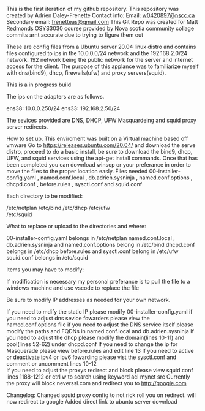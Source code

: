 This is the first iteration of my github repository.
This repository was created by Adrien Daley-Frenette 
Contact info: 
Email: w0420897@nscc.ca
Secondary email: frenetteas@gmail.com
This Git Repo was created for Matt Redmonds OSYS3030 course provided by Nova scotia community collage
commits arnt accurate due to trying to figure them out

These are config files from a Ubuntu server 20.04 linux distro and contains files configured to ips in the 10.0.0.0/24 network and the 192.168.2.0/24 network. 
192 network being the public network for the server and internet access for the client. 
The purpose of this applance was to familiarize myself with dns(bind9), dhcp, firewalls(ufw) and proxy servers(squid).

This is a in progress build

The ips on the adapters are as follows.

ens38: 10.0.0.250/24
ens33: 192.168.2.50/24

The sevices provided are DNS, DHCP, UFW Masquardeing and squid proxy server redirects.

How to set up.
This enviroment was built on a Virtual machine based off vmware
Go to https://releases.ubuntu.com/20.04/ and download the serve distro, proceed to do a basic install, be sure to download the bind9, dhcp, UFW, and squid services 
using the apt-get install commands. Once that has been completed you can download winscp or your preferance in order to move the files to the proper location easly.
Files needed 00-installer-config.yaml , named.conf.local , db.adrien.sysninja , named.conf.options , dhcpd.conf , before.rules , sysctl.conf and squid.conf


Each directory to be modified:

/etc/netplan
/etc/bind
/etc/dhcp
/etc/ufw    
/etc/squid

What to replace or upload to the directories and where:

00-installer-config.yaml belongs in /etc/netplan
named.conf.local , db.adrien.sysninja and named.conf.options belong in /etc/bind
dhcpd.conf belongs in /etc/dhcp
before.rules and sysctl.conf belong in /etc/ufw
squid.conf belongs in /etc/squid

Items you may have to modify:

If modification is necessary my personal preferance is to pull the file to a windows machine and use vscode to replace the file

Be sure to modify IP addresses as needed for your own network.

If you need to mdify the static IP please modify 00-installer-config.yaml
if you need to adjust dns sevice fowarders please view the named.conf.options file 
if you need to adjust the DNS service itself please modify the paths and FQDNs in named.conf.local and db.adrien.sysninja
If you need to adjust the dhcp please modify the domain(lines 10-11) and pool(lines 52-62) under dhcpd.conf 
If you need to change the ip for Masquerade please view before.rules and edit line 13
If you need to active or deactivate ipv4 or ipv6 fowarding please vist the sysctl.conf and comment or uncomment lines 10-12  
If you need to adjust the proxys redirect and block please view squid.conf lines 1188-1212 or ctrl w to search using keyword acl mynet src
Currently the proxy will block neverssl.com and redirect you to http://google.com


Changelog:
Changed squid proxy config to not rick roll you on redirect. will now redirect to google
Added direct link to ubuntu server download



